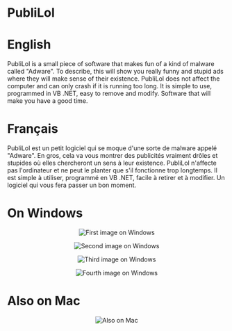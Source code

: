 # PubliLol


# English

PubliLol is a small piece of software that makes fun of a kind of malware called "Adware". To describe, this will show you really funny and stupid ads where they will make sense of their existence. PubliLol does not affect the computer and can only crash if it is running too long. It is simple to use, programmed in VB .NET, easy to remove and modify. Software that will make you have a good time.

# Français

PubliLol est un petit logiciel qui se moque d'une sorte de malware appelé "Adware". En gros, cela va vous montrer des publicités vraiment drôles et stupides où elles chercheront un sens à leur existence. PubliLol n'affecte pas l'ordinateur et ne peut le planter que s'il fonctionne trop longtemps. Il est simple à utiliser, programmé en VB .NET, facile à retirer et à modifier. Un logiciel qui vous fera passer un bon moment.

# On Windows

<p align="center">
  <img alt="First image on Windows" src="https://b-20.webself.net/file/si1538420/1-fi23594953x640.jpg">
</p>

<p align="center">
  <img alt="Second image on Windows" src="https://b-20.webself.net/file/si1538420/2-fi23594961x675.jpg">
</p>

<p align="center">
  <img alt="Third image on Windows" src="https://b-20.webself.net/file/si1538420/3-fi23594964x675.jpg">
</p>

<p align="center">
  <img alt="Fourth image on Windows" src="https://b-20.webself.net/file/si1538420/4-fi23594966x675.jpg">
</p>

# Also on Mac

<p align="center">
  <img alt="Also on Mac" src="https://b-20.webself.net/file/si1538420/5-fi23595162x680.png">
</p>
